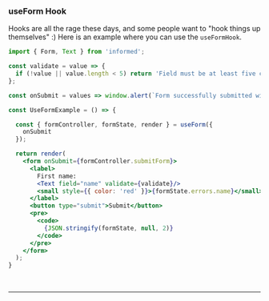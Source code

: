 

### useForm Hook

Hooks are all the rage these days, and some people want to "hook things up themselves" :)
Here is an example where you can use the `useFormHook`.

<!-- STORY -->

```jsx
import { Form, Text } from 'informed';

const validate = value => {
  if (!value || value.length < 5) return 'Field must be at least five characters';
};

const onSubmit = values => window.alert(`Form successfully submitted with ${JSON.stringify(values)}`);

const UseFormExample = () => {

  const { formController, formState, render } = useForm({
    onSubmit
  });

  return render(
    <form onSubmit={formController.submitForm}>
      <label>
        First name:
        <Text field="name" validate={validate}/>
        <small style={{ color: 'red' }}>{formState.errors.name}</small>
      </label>
      <button type="submit">Submit</button>
      <pre>
        <code>
          {JSON.stringify(formState, null, 2)}
        </code>
      </pre>
    </form>
  );
}
```

<br/>

---